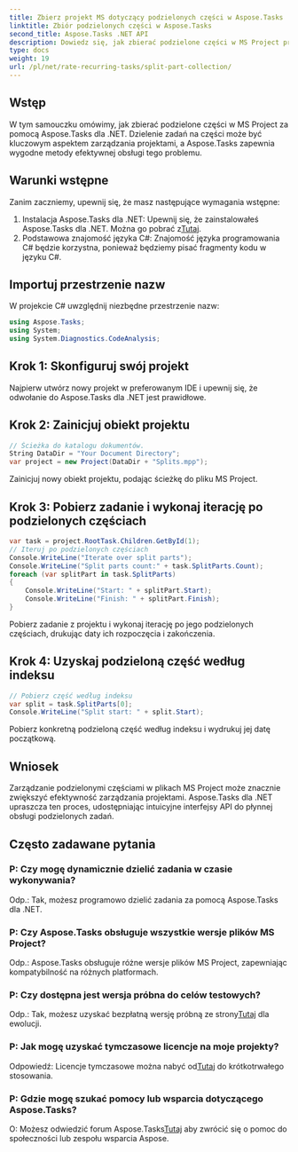 ```yaml
---
title: Zbierz projekt MS dotyczący podzielonych części w Aspose.Tasks
linktitle: Zbiór podzielonych części w Aspose.Tasks
second_title: Aspose.Tasks .NET API
description: Dowiedz się, jak zbierać podzielone części w MS Project przy użyciu Aspose.Tasks dla .NET. Ten kompleksowy samouczek przeprowadzi Cię przez proces krok po kroku.
type: docs
weight: 19
url: /pl/net/rate-recurring-tasks/split-part-collection/
---
```

## Wstęp
W tym samouczku omówimy, jak zbierać podzielone części w MS Project za pomocą Aspose.Tasks dla .NET. Dzielenie zadań na części może być kluczowym aspektem zarządzania projektami, a Aspose.Tasks zapewnia wygodne metody efektywnej obsługi tego problemu.
## Warunki wstępne
Zanim zaczniemy, upewnij się, że masz następujące wymagania wstępne:
1. Instalacja Aspose.Tasks dla .NET: Upewnij się, że zainstalowałeś Aspose.Tasks dla .NET. Można go pobrać z[Tutaj](https://releases.aspose.com/tasks/net/).
2. Podstawowa znajomość języka C#: Znajomość języka programowania C# będzie korzystna, ponieważ będziemy pisać fragmenty kodu w języku C#.

## Importuj przestrzenie nazw
W projekcie C# uwzględnij niezbędne przestrzenie nazw:
```csharp
using Aspose.Tasks;
using System;
using System.Diagnostics.CodeAnalysis;

```

## Krok 1: Skonfiguruj swój projekt
Najpierw utwórz nowy projekt w preferowanym IDE i upewnij się, że odwołanie do Aspose.Tasks dla .NET jest prawidłowe.
## Krok 2: Zainicjuj obiekt projektu
```csharp
// Ścieżka do katalogu dokumentów.
String DataDir = "Your Document Directory";
var project = new Project(DataDir + "Splits.mpp");
```
Zainicjuj nowy obiekt projektu, podając ścieżkę do pliku MS Project.
## Krok 3: Pobierz zadanie i wykonaj iterację po podzielonych częściach
```csharp
var task = project.RootTask.Children.GetById(1);
// Iteruj po podzielonych częściach
Console.WriteLine("Iterate over split parts");
Console.WriteLine("Split parts count:" + task.SplitParts.Count);
foreach (var splitPart in task.SplitParts)
{
    Console.WriteLine("Start: " + splitPart.Start);
    Console.WriteLine("Finish: " + splitPart.Finish);
}
```
Pobierz zadanie z projektu i wykonaj iterację po jego podzielonych częściach, drukując daty ich rozpoczęcia i zakończenia.
## Krok 4: Uzyskaj podzieloną część według indeksu
```csharp
// Pobierz część według indeksu
var split = task.SplitParts[0];
Console.WriteLine("Split start: " + split.Start);
```
Pobierz konkretną podzieloną część według indeksu i wydrukuj jej datę początkową.

## Wniosek
Zarządzanie podzielonymi częściami w plikach MS Project może znacznie zwiększyć efektywność zarządzania projektami. Aspose.Tasks dla .NET upraszcza ten proces, udostępniając intuicyjne interfejsy API do płynnej obsługi podzielonych zadań.
## Często zadawane pytania
### P: Czy mogę dynamicznie dzielić zadania w czasie wykonywania?
Odp.: Tak, możesz programowo dzielić zadania za pomocą Aspose.Tasks dla .NET.
### P: Czy Aspose.Tasks obsługuje wszystkie wersje plików MS Project?
Odp.: Aspose.Tasks obsługuje różne wersje plików MS Project, zapewniając kompatybilność na różnych platformach.
### P: Czy dostępna jest wersja próbna do celów testowych?
 Odp.: Tak, możesz uzyskać bezpłatną wersję próbną ze strony[Tutaj](https://releases.aspose.com/) dla ewolucji.
### P: Jak mogę uzyskać tymczasowe licencje na moje projekty?
 Odpowiedź: Licencje tymczasowe można nabyć od[Tutaj](https://purchase.aspose.com/temporary-license/) do krótkotrwałego stosowania.
### P: Gdzie mogę szukać pomocy lub wsparcia dotyczącego Aspose.Tasks?
 O: Możesz odwiedzić forum Aspose.Tasks[Tutaj](https://forum.aspose.com/c/tasks/15) aby zwrócić się o pomoc do społeczności lub zespołu wsparcia Aspose.
